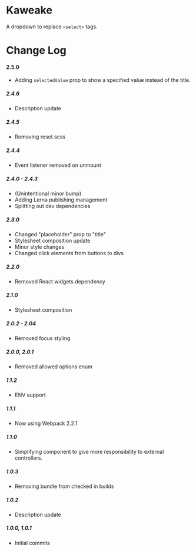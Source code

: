 # Kaweake

A dropdown to replace `<select>` tags.

# Change Log

#### 2.5.0
- Adding `selectedValue` prop to show a specified value instead of the title.

##### 2.4.6
- Description update

##### 2.4.5
- Removing reset.scss

##### 2.4.4
- Event listener removed on unmount

##### 2.4.0 - 2.4.3
- (Unintentional minor bump)
- Adding Lerna publishing management
- Splitting out dev dependencies

##### 2.3.0
- Changed "placeholder" prop to "title"
- Stylesheet composition update
- Minor style changes
- Changed click elements from buttons to divs

##### 2.2.0
- Removed React widgets dependency

##### 2.1.0
- Stylesheet composition

##### 2.0.2 - 2.04
- Removed focus styling

##### 2.0.0, 2.0.1
- Removed allowed options enum

##### 1.1.2
- ENV support

##### 1.1.1
- Now using Webpack 2.2.1

##### 1.1.0
- Simplifying component to give more responsibility to external controllers.

##### 1.0.3
- Removing bundle from checked in builds

##### 1.0.2
- Description update

##### 1.0.0, 1.0.1
- Initial commits
